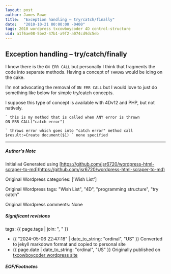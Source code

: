 ```yaml
---
layout: post
author: James Rowe
title:  "Exception handling – try/catch/finally"
date:   "2010-10-21 00:00:00 -0400"
tags: 2010 wordpress txcowboycoder 4D control-structure
uid: a1f6ae08-5be2-47b1-a9f2-a074cd9dc5eb
---
```



## Exception handling – try/catch/finally


I know there is the `ON ERR CALL` but personally I think that fragments the code into separate methods. Having a concept of `THROWS` would be icing on the cake.


I’m not advocating the removal of `ON ERR CALL` but I would love to just do something like below for simple try/catch concepts.


I suppose this type of concept is available with 4Dv12 and PHP, but not natively.



```
` this is my method that is called when ANY error is thrown
ON ERR CALL("catch error")

` throws error which goes into "catch error" method call
$result:=Create document($1) ` none specified

```



---

##### Author's Note

Initial `md` Generated using [https://github.com/jsr6720/wordpress-html-scraper-to-md](https://github.com/jsr6720/wordpress-html-scraper-to-md)

Original Wordpress categories: ['Wish List']

Original Wordpress tags: "Wish List", "4D", "programming structure", "try catch"

Original Wordpress comments: None

##### Significant revisions

tags: {{ page.tags | join: ", " }} <!-- todo move this somewhere -->

- {{ "2024-05-06 22:47:18" | date_to_string: "ordinal", "US" }} Converted to jekyll markdown format and copied to personal site
- {{ page.date | date_to_string: "ordinal", "US" }} Originally published on [txcowboycoder wordpress site](https://txcowboycoder.wordpress.com/2010/10/21/exception-handling-trycatchfinally/)

##### EOF/Footnotes

